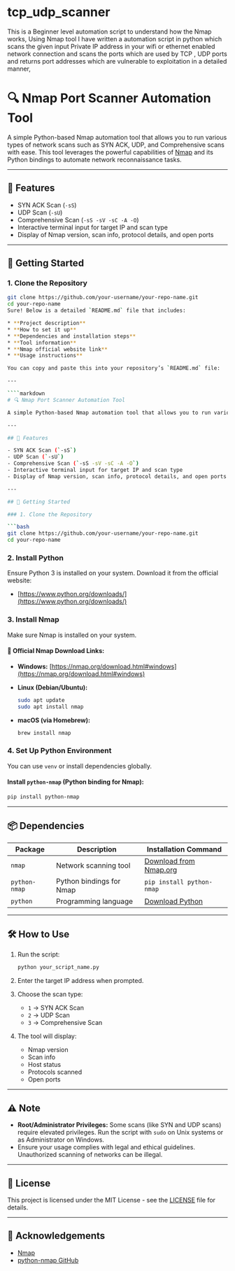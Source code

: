 # tcp_udp_scanner
This is a Beginner level automation script to understand how the Nmap works, Using Nmap tool  I have written a automation script in python which scans the given input Private IP address in your wifi or ethernet enabled network connection and scans the ports which are used by TCP , UDP ports and returns port addresses which are vulnerable to exploitation in a detailed manner,
# 🔍 Nmap Port Scanner Automation Tool

A simple Python-based Nmap automation tool that allows you to run various types of network scans such as SYN ACK, UDP, and Comprehensive scans with ease. This tool leverages the powerful capabilities of [Nmap](https://nmap.org/) and its Python bindings to automate network reconnaissance tasks.

---

## 🧰 Features

- SYN ACK Scan (`-sS`)
- UDP Scan (`-sU`)
- Comprehensive Scan (`-sS -sV -sC -A -O`)
- Interactive terminal input for target IP and scan type
- Display of Nmap version, scan info, protocol details, and open ports

---

## 🚀 Getting Started

### 1. Clone the Repository

```bash
git clone https://github.com/your-username/your-repo-name.git
cd your-repo-name
Sure! Below is a detailed `README.md` file that includes:

* **Project description**
* **How to set it up**
* **Dependencies and installation steps**
* **Tool information**
* **Nmap official website link**
* **Usage instructions**

You can copy and paste this into your repository’s `README.md` file:

---

````markdown
# 🔍 Nmap Port Scanner Automation Tool

A simple Python-based Nmap automation tool that allows you to run various types of network scans such as SYN ACK, UDP, and Comprehensive scans with ease. This tool leverages the powerful capabilities of [Nmap](https://nmap.org/) and its Python bindings to automate network reconnaissance tasks.

---

## 🧰 Features

- SYN ACK Scan (`-sS`)
- UDP Scan (`-sU`)
- Comprehensive Scan (`-sS -sV -sC -A -O`)
- Interactive terminal input for target IP and scan type
- Display of Nmap version, scan info, protocol details, and open ports

---

## 🚀 Getting Started

### 1. Clone the Repository

```bash
git clone https://github.com/your-username/your-repo-name.git
cd your-repo-name
````

### 2. Install Python

Ensure Python 3 is installed on your system. Download it from the official website:

* [https://www.python.org/downloads/](https://www.python.org/downloads/)

### 3. Install Nmap

Make sure Nmap is installed on your system.

#### 🔗 Official Nmap Download Links:

* **Windows:** [https://nmap.org/download.html#windows](https://nmap.org/download.html#windows)
* **Linux (Debian/Ubuntu):**

  ```bash
  sudo apt update
  sudo apt install nmap
  ```
* **macOS (via Homebrew):**

  ```bash
  brew install nmap
  ```

### 4. Set Up Python Environment

You can use `venv` or install dependencies globally.

#### Install `python-nmap` (Python binding for Nmap):

```bash
pip install python-nmap
```

---

## 📦 Dependencies

| Package       | Description              | Installation Command                                     |
| ------------- | ------------------------ | -------------------------------------------------------- |
| `nmap`        | Network scanning tool    | [Download from Nmap.org](https://nmap.org/download.html) |
| `python-nmap` | Python bindings for Nmap | `pip install python-nmap`                                |
| `python`      | Programming language     | [Download Python](https://python.org)                    |

---

## 🛠️ How to Use

1. Run the script:

   ```bash
   python your_script_name.py
   ```

2. Enter the target IP address when prompted.

3. Choose the scan type:

   * `1` → SYN ACK Scan
   * `2` → UDP Scan
   * `3` → Comprehensive Scan

4. The tool will display:

   * Nmap version
   * Scan info
   * Host status
   * Protocols scanned
   * Open ports

---

## ⚠️ Note

* **Root/Administrator Privileges:** Some scans (like SYN and UDP scans) require elevated privileges. Run the script with `sudo` on Unix systems or as Administrator on Windows.
* Ensure your usage complies with legal and ethical guidelines. Unauthorized scanning of networks can be illegal.

---

## 📄 License

This project is licensed under the MIT License - see the [LICENSE](LICENSE) file for details.

---

## 🙌 Acknowledgements

* [Nmap](https://nmap.org/)
* [python-nmap GitHub](https://github.com/alexxy/python-nmap)


